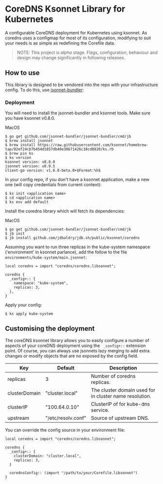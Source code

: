 # CoreDNS Ksonnet Library for Kubernetes
A configurable CoreDNS deployment for Kubernetes using ksonnet. As coredns uses a configmap for most of its configuration, modifying to suit your needs is as simple as redefining the Corefile data.

> NOTE: This project is *alpha* stage. Flags, configuration, behaviour and design may change significantly in following releases.

## How to use

This library is designed to be vendored into the repo with your infrastructure config.
To do this, use [jsonnet-bundler](https://github.com/jsonnet-bundler/jsonnet-bundler):

### Deployment
You will need to install the jsonnet-bundler and ksonnet tools. Make sure you have ksonnet v0.8.0.

MacOS
```
$ go get github.com/jsonnet-bundler/jsonnet-bundler/cmd/jb
$ brew install jsonnet
$ brew install https://raw.githubusercontent.com/ksonnet/homebrew-tap/82ef24cb7b454d1857db40e38671426c18cd8820/ks.rb
$ brew pin ks
$ ks version
ksonnet version: v0.8.0
jsonnet version: v0.9.5
client-go version: v1.6.8-beta.0+$Format:%h$
```
In your config repo, if you don't have a ksonnet application, make a new one (will copy credentials from current context):

```
$ ks init <application name>
$ cd <application name>
$ ks env add default
```

Install the coredns library which will fetch its dependencies:

MacOS
```
$ go get github.com/jsonnet-bundler/jsonnet-bundler/cmd/jb
$ jb init
$ jb install github.com/jdbaldry/jdb.sh/public/ksonnet/coredns

```

Assuming you want to run three replicas in the kube-system namespace ('environment' in ksonnet parlance), add the follow to the file `environments/kube-system/main.jsonnet`:

```
local coredns = import "coredns/coredns.libsonnet";

coredns {
  _config+:: {
    namespace: "kube-system",
    replicas: 3,
  },
}
```

Apply your config:

```
$ ks apply kube-system
```

## Customising the deployment

The coreDNS ksonnet library allows you to easily configure a number of aspects of your coreDNS deployment using the ` _config+::` extension point. Of course, you can always use jsonnets lazy merging to add extra changes or modify objects that are no exposed by the config field.

| Key | Default | Description |
| --- | ------- | ----------- |
| replicas  | 3 | Number of coredns replicas. |
| clusterDomain | "cluster.local" | The cluster domain used for in cluster name resolution. |
| clusterIP | "100.64.0.10" | ClusterIP of for kube-dns service. |
| upstream | "/etc/resolv.conf" | Source of upstream DNS. |

You can override the config source in your environment file:
```
local coredns = import "coredns/coredns.libsonnet";

coredns {
  _config+:: {
    clusterDomain: "cluster.local",
    replicas: 3,
  }

  corednsConfig:: (import "/path/to/your/Corefile.libsonnet")
}
